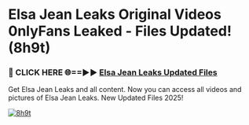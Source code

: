 # Elsa Jean Leaks Original Videos 0nlyFans Leaked - Files Updated! (8h9t)

<h3>🔴 CLICK HERE 🌐==►► <a href="https://tinyurl.com/2jnfzry5" rel="nofollow">Elsa Jean Leaks Updated Files</a></h3>

Get Elsa Jean Leaks and all content. Now you can access all videos and pictures of Elsa Jean Leaks. New Updated Files 2025!

[![8h9t](https://i.imgur.com/GyGTBgg.gif)](https://tinyurl.com/2jnfzry5)
